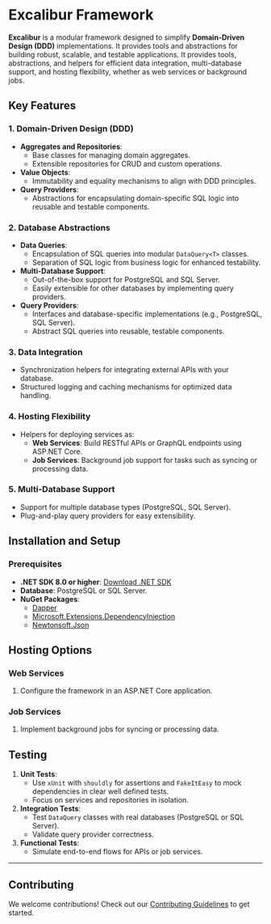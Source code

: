 # Excalibur Framework

**Excalibur** is a modular framework designed to simplify **Domain-Driven Design (DDD)** implementations. It provides tools and abstractions for building robust, scalable, and testable applications. It provides tools, abstractions, and helpers for efficient data integration, multi-database support, and hosting flexibility, whether as web services or background jobs.

## Key Features

### 1. Domain-Driven Design (DDD)

- **Aggregates and Repositories**:
  - Base classes for managing domain aggregates.
  - Extensible repositories for CRUD and custom operations.
- **Value Objects**:
  - Immutability and equality mechanisms to align with DDD principles.
- **Query Providers**:
  - Abstractions for encapsulating domain-specific SQL logic into reusable and testable components.

### 2. Database Abstractions

- **Data Queries**:
  - Encapsulation of SQL queries into modular `DataQuery<T>` classes.
  - Separation of SQL logic from business logic for enhanced testability.
- **Multi-Database Support**:
  - Out-of-the-box support for PostgreSQL and SQL Server.
  - Easily extensible for other databases by implementing query providers.
- **Query Providers**:
  - Interfaces and database-specific implementations (e.g., PostgreSQL, SQL Server).
  - Abstract SQL queries into reusable, testable components.

### 3. Data Integration

- Synchronization helpers for integrating external APIs with your database.
- Structured logging and caching mechanisms for optimized data handling.

### 4. Hosting Flexibility

- Helpers for deploying services as:
  - **Web Services**: Build RESTful APIs or GraphQL endpoints using ASP.NET Core.
  - **Job Services**: Background job support for tasks such as syncing or processing data.

### 5. Multi-Database Support

- Support for multiple database types (PostgreSQL, SQL Server).
- Plug-and-play query providers for easy extensibility.

## Installation and Setup

### Prerequisites

- **.NET SDK 8.0 or higher**: [Download .NET SDK](https://dotnet.microsoft.com/download)
- **Database**: PostgreSQL or SQL Server.
- **NuGet Packages**:
  - [Dapper](https://www.nuget.org/packages/Dapper)
  - [Microsoft.Extensions.DependencyInjection](https://www.nuget.org/packages/Microsoft.Extensions.DependencyInjection)
  - [Newtonsoft.Json](https://www.nuget.org/packages/Newtonsoft.Json)

## Hosting Options

### Web Services

1. Configure the framework in an ASP.NET Core application.

### Job Services

1. Implement background jobs for syncing or processing data.

## Testing

   1. **Unit Tests**:
      - Use `xUnit` with `shouldly` for assertions and `FakeItEasy` to mock dependencies in clear well defined tests.
      - Focus on services and repositories in isolation.
   2. **Integration Tests**:
      - Test `DataQuery` classes with real databases (PostgreSQL or SQL Server).
      - Validate query provider correctness.
   3. **Functional Tests**:
      - Simulate end-to-end flows for APIs or job services.

------

## Contributing

We welcome contributions! Check out our [Contributing Guidelines](CONTRIBUTING.md) to get started.
